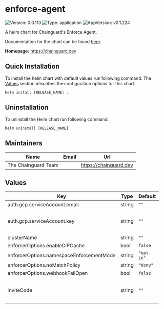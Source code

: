 # enforce-agent

<!-- This README.md is generated. Please edit README.md.gotmpl -->

![Version: 0.0.110](https://img.shields.io/badge/Version-0.0.110-informational?style=flat-square) ![Type: application](https://img.shields.io/badge/Type-application-informational?style=flat-square) ![AppVersion: v0.1.224](https://img.shields.io/badge/AppVersion-v0.1.224-informational?style=flat-square)

A helm chart for Chainguard's Enforce Agent.

Documentation for the chart can be found [here](https://edu.chainguard.dev/chainguard/chainguard-enforce/chainguard-enforce-kubernetes/alternative-installation-methods/).

**Homepage:** <https://chainguard.dev>

## Quick Installation

To install the helm chart with default values run following command.
The [Values](#Values) section describes the configuration options for this chart.

```shell
helm install [RELEASE_NAME] .
```

## Uninstallation

To uninstall the Helm chart run following command.

```shell
helm uninstall [RELEASE_NAME]
```

## Maintainers

| Name | Email | Url |
| ---- | ------ | --- |
| The Chainguard Team |  | <https://chainguard.dev> |

## Values

| Key | Type | Default | Description |
|-----|------|---------|-------------|
| auth.gcp.serviceAccount.email | string | `""` | Email of the GCP Service Account. |
| auth.gcp.serviceAccount.key | string | `""` | The GCP Service Account key.json base64 encoded. This can be generated with: `gcloud iam service-accounts keys create key.json --iam-account=$NAME@@PROJECT.iam.gserviceaccount.com`. |
| clusterName | string | `""` |  |
| enforcerOptions.enableCIPCache | bool | `false` |  |
| enforcerOptions.namespaceEnforcementMode | string | `"opt-in"` |  |
| enforcerOptions.noMatchPolicy | string | `"deny"` |  |
| enforcerOptions.webhookFailOpen | bool | `false` |  |
| inviteCode | string | `""` | Invite code assigned to group where clusters will be registered. This can be generated with: `chainctl iam invite create $GROUP --cluster -ojson | jq -r .code` |
